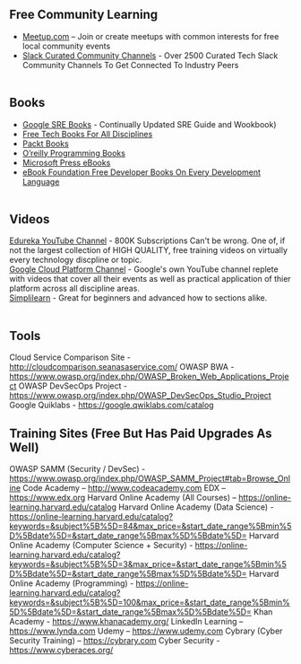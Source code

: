 ## Free Community Learning
 - [Meetup.com](http://www.meetup.com) – Join or create meetups with common interests for free local community events <br>
 - [Slack Curated Community Channels](https://standuply.com/slack-chat-groups) - Over 2500 Curated Tech Slack Community Channels To Get Connected To Industry Peers <br><br>


## Books
 - [Google SRE Books](https://landing.google.com/sre/books) - Continually Updated SRE Guide and Wookbook) <br>
 - [Free Tech Books For All Disciplines](http://www.freetechbooks.com) <br>
 - [Packt Books](https://www.packtpub.com/packt/offers/free-learning) <br>
 - [O’reilly Programming Books](https://www.oreilly.com/programming/free) <br>
 - [Microsoft Press eBooks](https://mva.microsoft.com/ebooks) <br>
 - [eBook Foundation Free Developer Books On Every Development Language](https://github.com/EbookFoundation/free-programming-books/blob/master/free-programming-books.md) <br><br>


## Videos
[Edureka YouTube Channel](https://www.youtube.com/channel/UCkw4JCwteGrDHIsyIIKo4tQ) - 800K Subscriptions Can't be wrong. One of, if not the largest collection of HIGH QUALITY, free training videos on virtually every technology discpline or topic. <br>
[Google Cloud Platform Channel](https://www.youtube.com/user/googlecloudplatform) - Google's own YouTube channel replete with videos that cover all their events as well as practical application of thier platform across all discipline areas. <br>
[Simplilearn](https://www.youtube.com/user/Simplilearn/featured) - Great for beginners and advanced how to sections alike. <br><br> 


## Tools
Cloud Service Comparison Site - http://cloudcomparison.seanasaservice.com/
OWASP BWA - https://www.owasp.org/index.php/OWASP_Broken_Web_Applications_Project
OWASP DevSecOps Project - https://www.owasp.org/index.php/OWASP_DevSecOps_Studio_Project
Google Quiklabs - https://google.qwiklabs.com/catalog


## Training Sites (Free But Has Paid Upgrades As Well)
OWASP SAMM (Security / DevSec) - https://www.owasp.org/index.php/OWASP_SAMM_Project#tab=Browse_Online
Code Academy – http://www.codeacademy.com
EDX – https://www.edx.org
Harvard Online Academy (All Courses) – https://online-learning.harvard.edu/catalog
Harvard Online Academy (Data Science) - https://online-learning.harvard.edu/catalog?keywords=&subject%5B%5D=84&max_price=&start_date_range%5Bmin%5D%5Bdate%5D=&start_date_range%5Bmax%5D%5Bdate%5D=
Harvard Online Academy (Computer Science + Security) - https://online-learning.harvard.edu/catalog?keywords=&subject%5B%5D=3&max_price=&start_date_range%5Bmin%5D%5Bdate%5D=&start_date_range%5Bmax%5D%5Bdate%5D=
Harvard Online Academy (Programming) - https://online-learning.harvard.edu/catalog?keywords=&subject%5B%5D=100&max_price=&start_date_range%5Bmin%5D%5Bdate%5D=&start_date_range%5Bmax%5D%5Bdate%5D=
Khan Academy - https://www.khanacademy.org/
LinkedIn Learning – https://www.lynda.com
Udemy – https://www.udemy.com
Cybrary (Cyber Security Training) – https://cybrary.com
Cyber Security - https://www.cyberaces.org/
